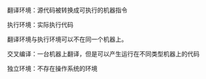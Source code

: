 翻译环境：源代码被转换成可执行的机器指令

执行环境：实际执行代码

翻译环境与执行环境可以不在同一个机器上。

交叉编译：一台机器上翻译，但是可以产生运行在不同类型机器上的代码

独立环境：不存在操作系统的环境
